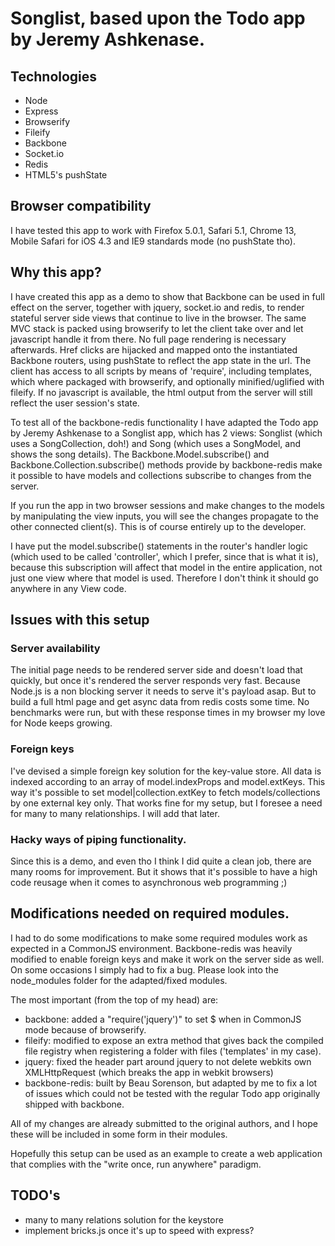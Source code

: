 # Songlist, based upon the Todo app by Jeremy Ashkenase.


## Technologies

+ Node
+ Express
+ Browserify
+ Fileify
+ Backbone
+ Socket.io
+ Redis
+ HTML5's pushState

## Browser compatibility

I have tested this app to work with Firefox 5.0.1, Safari 5.1, Chrome 13, Mobile Safari for iOS 4.3 and IE9 standards mode (no pushState tho).

## Why this app?

I have created this app as a demo to show that Backbone can be used in full effect on the server, together with jquery, socket.io and redis, to render stateful server side views that continue to live in the browser.
The same MVC stack is packed using browserify to let the client take over and let javascript handle it from there. No full page rendering is necessary afterwards.
Href clicks are hijacked and mapped onto the instantiated Backbone routers, using pushState to reflect the app state in the url.
The client has access to all scripts by means of 'require', including templates, which where packaged with browserify, and optionally minified/uglified with fileify. 
If no javascript is available, the html output from the server will still reflect the user session's state.

To test all of the backbone-redis functionality I have adapted the Todo app by Jeremy Ashkenase to a Songlist app, which has 2 views: Songlist (which uses a SongCollection, doh!) and Song (which uses a SongModel, and shows the song details).
The Backbone.Model.subscribe() and Backbone.Collection.subscribe() methods provide by backbone-redis make it possible to have models and collections subscribe to changes from the server.

If you run the app in two browser sessions and make changes to the models by manipulating the view inputs, you will see the changes propagate to the other connected client(s).
This is of course entirely up to the developer.

I have put the model.subscribe() statements in the router's handler logic (which used to be called 'controller', which I prefer, since that is what it is), because this subscription will affect that model in the entire application, not just one view where that model is used. Therefore I don't think it should go anywhere in any View code.

## Issues with this setup

### Server availability

The initial page needs to be rendered server side and doesn't load that quickly, but once it's rendered the server responds very fast.
Because Node.js is a non blocking server it needs to serve it's payload asap. But to build a full html page and get async data from redis costs some time.
No benchmarks were run, but with these response times in my browser my love for Node keeps growing.

### Foreign keys

I've devised a simple foreign key solution for the key-value store. All data is indexed according to an array of model.indexProps and model.extKeys.
This way it's possible to set model|collection.extKey to fetch models/collections by one external key only.
That works fine for my setup, but I foresee a need for many to many relationships. I will add that later.

### Hacky ways of piping functionality.

Since this is a demo, and even tho I think I did quite a clean job, there are many rooms for improvement. But it shows that it's possible to have a high code reusage when it comes to asynchronous web programming ;)

## Modifications needed on required modules.

I had to do some modifications to make some required modules work as expected in a CommonJS environment.
Backbone-redis was heavily modified to enable foreign keys and make it work on the server side as well.
On some occasions I simply had to fix a bug.
Please look into the node_modules folder for the adapted/fixed modules.

The most important (from the top of my head) are:

- backbone: added a "require('jquery')" to set $ when in CommonJS mode because of browserify.
- fileify: modified to expose an extra method that gives back the compiled file registry when registering a folder with files ('templates' in my case).
- jquery: fixed the header part around jquery to not delete webkits own XMLHttpRequest (which breaks the app in webkit browsers)
- backbone-redis: built by Beau Sorenson, but adapted by me to fix a lot of issues which could not be tested with the regular Todo app originally shipped with backbone.

All of my changes are already submitted to the original authors, and I hope these will be included in some form in their modules.

Hopefully this setup can be used as an example to create a web application that complies with the "write once, run anywhere" paradigm.

## TODO's

- many to many relations solution for the keystore
- implement bricks.js once it's up to speed with express?
